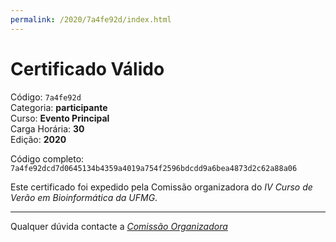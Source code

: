 ```yaml
---
permalink: /2020/7a4fe92d/index.html
---
```


# Certificado Válido

Código: `7a4fe92d`<br>
Categoria: **participante**<br>
Curso: **Evento Principal**<br>
Carga Horária: **30**<br>
Edição: **2020**<br>


Código completo: `7a4fe92dcd7d0645134b4359a4019a754f2596bdcdd9a6bea4873d2c62a88a06`


Este certificado foi expedido pela Comissão organizadora do *IV Curso de Verão em Bioinformática da UFMG*.

----

Qualquer dúvida contacte a [_Comissão Organizadora_](<mailto:cursobioinfoufmg@gmail.com$subject=[Certificados]>)

